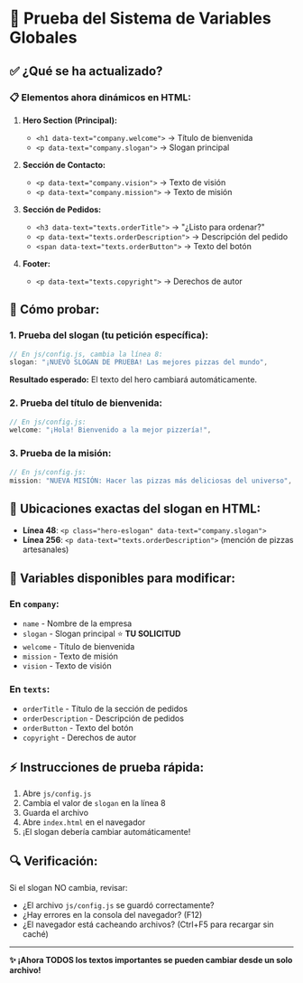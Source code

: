 # 🧪 Prueba del Sistema de Variables Globales

## ✅ ¿Qué se ha actualizado?

### 📋 **Elementos ahora dinámicos en HTML:**

1. **Hero Section (Principal):**
   - `<h1 data-text="company.welcome">` → Título de bienvenida
   - `<p data-text="company.slogan">` → Slogan principal

2. **Sección de Contacto:**
   - `<p data-text="company.vision">` → Texto de visión
   - `<p data-text="company.mission">` → Texto de misión

3. **Sección de Pedidos:**
   - `<h3 data-text="texts.orderTitle">` → "¿Listo para ordenar?"
   - `<p data-text="texts.orderDescription">` → Descripción del pedido
   - `<span data-text="texts.orderButton">` → Texto del botón

4. **Footer:**
   - `<p data-text="texts.copyright">` → Derechos de autor

## 🔧 **Cómo probar:**

### 1. **Prueba del slogan** (tu petición específica):
```javascript
// En js/config.js, cambia la línea 8:
slogan: "¡NUEVO SLOGAN DE PRUEBA! Las mejores pizzas del mundo",
```

**Resultado esperado:** El texto del hero cambiará automáticamente.

### 2. **Prueba del título de bienvenida:**
```javascript
// En js/config.js:
welcome: "¡Hola! Bienvenido a la mejor pizzería!",
```

### 3. **Prueba de la misión:**
```javascript
// En js/config.js:
mission: "NUEVA MISIÓN: Hacer las pizzas más deliciosas del universo",
```

## 📍 **Ubicaciones exactas del slogan en HTML:**

- **Línea 48**: `<p class="hero-eslogan" data-text="company.slogan">`
- **Línea 256**: `<p data-text="texts.orderDescription">` (mención de pizzas artesanales)

## 🎯 **Variables disponibles para modificar:**

### En `company`:
- `name` - Nombre de la empresa
- `slogan` - Slogan principal ⭐ **TU SOLICITUD**
- `welcome` - Título de bienvenida
- `mission` - Texto de misión
- `vision` - Texto de visión

### En `texts`:
- `orderTitle` - Título de la sección de pedidos
- `orderDescription` - Descripción de pedidos
- `orderButton` - Texto del botón
- `copyright` - Derechos de autor

## ⚡ **Instrucciones de prueba rápida:**

1. Abre `js/config.js`
2. Cambia el valor de `slogan` en la línea 8
3. Guarda el archivo
4. Abre `index.html` en el navegador
5. ¡El slogan debería cambiar automáticamente!

## 🔍 **Verificación:**

Si el slogan NO cambia, revisar:
- ¿El archivo `js/config.js` se guardó correctamente?
- ¿Hay errores en la consola del navegador? (F12)
- ¿El navegador está cacheando archivos? (Ctrl+F5 para recargar sin caché)

---

**✨ ¡Ahora TODOS los textos importantes se pueden cambiar desde un solo archivo!**